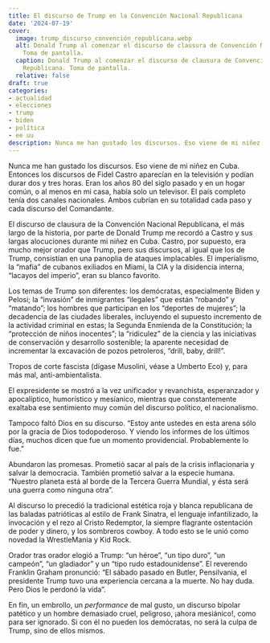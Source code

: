 ```yaml
---
title: El discurso de Trump en la Convención Nacional Republicana
date: '2024-07-19'
cover:
  image: trump_discurso_convención_republicana.webp
  alt: Donald Trump al comenzar el discurso de clausura de Convención Nacional Republicana.
    Toma de pantalla.
  caption: Donald Trump al comenzar el discurso de clausura de Convención Nacional
    Republicana. Toma de pantalla.
  relative: false
draft: true
categories:
- actualidad
- elecciones
- trump
- biden
- política
- ee uu
description: Nunca me han gustado los discursos. Eso viene de mi niñez en Cuba.
---
```


Nunca me han gustado los discursos. Eso viene de mi niñez en Cuba. Entonces los discursos de Fidel Castro aparecían en la televisión y podían durar dos y tres horas. Eran los años 80 del siglo pasado y en un hogar común, o al menos en mi casa, había solo un televisor. El país completo tenía dos canales nacionales. Ambos cubrían en su totalidad cada paso y cada discurso del Comandante. 

El discurso de clausura de la Convención Nacional Republicana, el más largo de la historia, por parte de Donald Trump me recordó a Castro y sus largas alocuciones durante mi niñez en Cuba. Castro, por supuesto, era mucho mejor orador que Trump, pero sus discursos, al igual que los de Trump, consistían en una panoplia de ataques implacables. El  imperialismo, la “mafia” de cubanos exiliados en Miami, la CIA y la disidencia interna, “lacayos del imperio”, eran su blanco favorito. 

Los temas de Trump son diferentes: los demócratas, especialmente Biden y Pelosi; la “invasión” de inmigrantes “ilegales” que están “robando” y “matando”; los hombres que participan en los “deportes de mujeres”; la decadencia de las ciudades liberales, incluyendo el supuesto incremento de la actividad criminal en estas; la Segunda Enmienda de la Constitución; la “protección de niños inocentes”; la “ridiculez” de la ciencia y las iniciativas de conservación y desarrollo sostenible; la aparente necesidad de incrementar la excavación de pozos petroleros, “drill, baby, drill!”. 

Tropos de corte fascista (dígase Musolini, véase a Umberto Eco) y, para más mal, anti-ambientalista.

El expresidente se mostró a la vez unificador y revanchista, esperanzador y apocalíptico, humorístico y mesíanico, mientras que constantemente exaltaba ese sentimiento muy común del discurso político, el nacionalismo. 

Tampoco faltó Dios en su discurso. “Estoy ante ustedes en esta arena sólo por la gracia de Dios todopoderoso. Y viendo los informes de los últimos días, muchos dicen que fue un momento providencial. Probablemente lo fue.”

Abundaron las promesas. Prometió sacar al país de la crisis inflacionaria y salvar la democracia. También prometió salvar a la especie humana. “Nuestro planeta está al borde de la Tercera Guerra Mundial, y ésta será una guerra como ninguna otra”.

Al discurso lo precedió la tradicional estética roja y blanca republicana de las baladas patrióticas al estilo de Frank Sinatra, el lenguaje infantilizado, la invocación y el rezo al Cristo Redemptor, la siempre flagrante ostentación de poder y dinero, y los sombreros cowboy. A todo esto se le unió como novedad la WrestleMania y Kid Rock. 

Orador tras orador elogió a Trump: “un héroe”, “un tipo duro”, “un campeón”, “un gladiador” y un “tipo rudo estadounidense”. El reverendo Franklin Graham pronunció: “El sábado pasado en Butler, Pensilvania, el presidente Trump tuvo una experiencia cercana a la muerte. No hay duda. Pero Dios le perdonó la vida”. 

En fin, un embrollo, un _performance_ de mal gusto, un discurso bipolar patético y un hombre demasiado cruel, peligroso, ¡ahora mesiánico!, como para ser ignorado. Si con él no pueden los demócratas, no será la culpa de Trump, sino de ellos mismos.